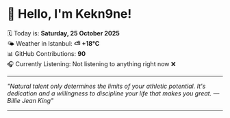 # 👋 Hello, I'm Kekn9ne!

🗓️ Today is: **Saturday, 25 October 2025**  
🌤️ Weather in Istanbul: **⛅️  +18°C**  
📊 GitHub Contributions: **90**  
🎧 Currently Listening: Not listening to anything right now ❌

---

_"Natural talent only determines the limits of your athletic potential. It's dedication and a willingness to discipline your life that makes you great. — *Billie Jean King*"_

---
